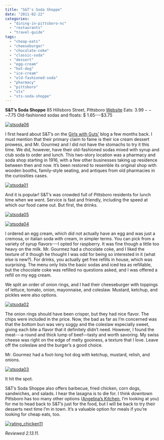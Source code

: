 ```yaml
---
title: "S&T's Soda Shoppe"
date: "2011-02-22"
categories:
  - "dining-in-pittsboro-nc"
  - "restaurants"
  - "travel-guide"
tags:
  - "cheap-eats"
  - "cheeseburger"
  - "chocolate-coke"
  - "classic-soda"
  - "dessert"
  - "egg-cream"
  - "hot-dog"
  - "ice-cream"
  - "old-fashioned-soda"
  - "pharmacy"
  - "pittsboro"
  - "sts"
  - "sts-soda-shoppe"
---
```


**S&T’s Soda Shoppe** 85 Hillsboro Street, Pittsboro [Website](http://www.facebook.com/pages/The-Real-S-Ts-Soda-Shoppe/350321489854#%21/pages/The-Real-S-Ts-Soda-Shoppe/350321489854?v=wall) Eats: $3.99---$7.75 Old-fashioned sodas and floats: $ 1.65---$3.75

[![](http://s3.amazonaws.com/thegourmez-wpmedia/2011/02/stsoda06.jpg "stsoda06")](http://s3.amazonaws.com/thegourmez-wpmedia/2011/02/stsoda06.jpg)

I first heard about S&T’s on the [Girls with Guts’](http://girlswithguts.blogspot.com/2010/10/dessert-thats-worth-drive.html) blog a few months back. I must mention that their primary claim to fame is their ice cream dessert prowess, and Mr. Gourmez and I did not have the stomachs to try it this time. We did, however, have their old-fashioned sodas mixed with syrup and club soda to order and lunch. This two-story location was a pharmacy and soda shop starting in 1916, with a few other businesses taking up residence between then and now. It’s been restored to resemble its original shop with wooden booths, family-style seating, and antiques from old pharmacies in the curiosities cases.

[![](http://s3.amazonaws.com/thegourmez-wpmedia/2011/02/stsoda01.jpg "stsoda01")](http://s3.amazonaws.com/thegourmez-wpmedia/2011/02/stsoda01.jpg)

And it is popular! S&T’s was crowded full of Pittsboro residents for lunch time when we went. Service is fast and friendly, including the speed at which our food came out. But first, the drinks.




<div class="caption">

[![](http://s3.amazonaws.com/thegourmez-wpmedia/2011/02/stsoda05.jpg "stsoda05")](http://s3.amazonaws.com/thegourmez-wpmedia/2011/02/stsoda05.jpg)</div>


[![](http://s3.amazonaws.com/thegourmez-wpmedia/2011/02/stsoda04.jpg "stsoda04")](http://s3.amazonaws.com/thegourmez-wpmedia/2011/02/stsoda04.jpg)

I ordered an egg cream, which did not actually have an egg and was just a cremosa, or italian soda with cream, in simpler terms. You can pick from a variety of syrup flavors---I opted for raspberry. It was fine though a little too heavy on the milk. Mr. Gourmez had a chocolate coke, and I liked the texture of it though he thought I was odd for being so interested in it (what else is new?). For drinks, you actually get free refills in house, which was surprising. The menu only lists the basic sodas and iced tea as refillable, but the chocolate coke was refilled no questions asked, and I was offered a refill on my egg cream.

We split an order of onion rings, and I had their cheeseburger with toppings of lettuce, tomato, onion, mayonnaise, and coleslaw. Mustard, ketchup, and pickles were also options.

[![](http://s3.amazonaws.com/thegourmez-wpmedia/2011/02/stsoda02.jpg "stsoda02")](http://s3.amazonaws.com/thegourmez-wpmedia/2011/02/stsoda02.jpg)

The onion rings should have been crisper, but they had nice flavor. The chips were included in the price. Now, the bad as far as I’m concerned was that the bottom bun was very soggy and the coleslaw especially sweet, giving each bite a flavor that it definitely didn’t need. However, I found the meat---a round and thick lump of beef—tasty and worth savoring. My swiss cheese was right on the edge of melty gooiness, a texture that I love. Leave off the coleslaw and the burger’s a good choice.

Mr. Gourmez had a foot-long hot dog with ketchup, mustard, relish, and onions.

[![](http://s3.amazonaws.com/thegourmez-wpmedia/2011/02/stsoda03.jpg "stsoda03")](http://s3.amazonaws.com/thegourmez-wpmedia/2011/02/stsoda03.jpg)

It hit the spot.

S&T’s Soda Shoppe also offers barbecue, fried chicken, corn dogs, sandwiches, and salads. I hear the lasagna is to die for. I think downtown Pittsboro has too many other options ([Angelina’s Kitchen](http://www.angelinaskitchenonline.com/), I’m looking at you) for me to head back to S&T’s just for the food, but I will be back to try their desserts next time I’m in town. It’s a valuable option for meals if you’re looking for cheap eats, too.

[![](http://s3.amazonaws.com/thegourmez-wpmedia/2009/02/rating_chicken11.gif "rating_chicken11")](http://s3.amazonaws.com/thegourmez-wpmedia/2009/02/rating_chicken11.gif)

_Reviewed 2.13.11._
